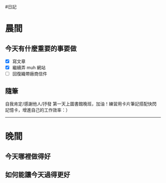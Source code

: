 #日記 
# 晨間

## 今天有什麼重要的事要做
- [x] 寫文章
- [x] 繼續弄 muh 網站
- [ ] 回復織帶廠商信件

## 隨筆
自我肯定/感謝他人/抒發
第一天上圖書館晚班，加油！練習用卡片筆記搭配快閃記憶卡，增進自己的工作效率：）

---

# 晚間

## 今天哪裡做得好

## 如何能讓今天過得更好